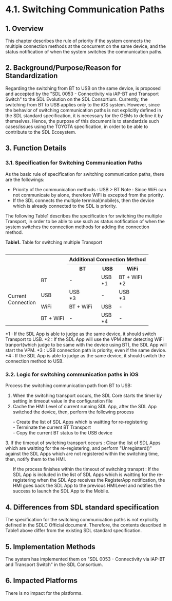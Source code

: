 # 4.1. Switching Communication Paths

## 1. Overview
This chapter describes the rule of priority if the system connects the multiple connection methods at the concurrent on the same device, and the status notification of when the system switches the communication paths.

## 2. Background/Purpose/Reason for Standardization
Regarding the switching from BT to USB on the same device, is proposed and accepted by the "SDL 0053 - Connectivity via iAP-BT and Transport Switch" to the SDL Evolution on the SDL Consortium.
Currently, the switching from BT to USB applies only to the iOS system.
However, since the behavior of switching communication paths is not explicitly defined in the SDL standard specification, it is necessary for the OEMs to define it by themselves.
Hence, the purpose of this document is to standardzie such cases/issues using the TOYOTA specification, in order to be able to contribute to the SDL Ecosystem.

## 3. Function Details
### 3.1. Specification for Switching Communication Paths
As the basic rule of specification for switching communication paths, there are the followings:
- Priority of the communication methods : USB > BT
Note : Since WiFi can not communicate by alone, therefore WiFi is excepted from the priority.
- If the SDL connects the multiple terminal(mobile)s,  then the device which is already connected to the SDL is priority.

The following Table1 describes the specification for switching the multiple Transport, in order to be able to use such as status notification of when the system switches the connection methods for adding the connection method.

**Table1.** Table for switching multiple Transport

<table align="left">
<tr><th colspan="2" rowspan="2"></th><th colspan="3"> Additional Connection Method </th></tr>

<tr><th> BT </th><th> USB </th><th> WiFi </th></tr>

<tr><td rowspan="4"> Current <br>Connection </td><td> BT </td><td> - </td><td> USB<br>*1 </td><td> BT + WiFi<br>*2 </td></tr>

<tr><td> USB </td><td> USB<br>*3 </td><td> - </td><td> USB<br>*3 </td></tr>

<tr><td> WiFi </td><td> BT + WiFi </td><td> USB </td><td> - </td></tr>

<tr><td> BT + WiFi </td><td> - </td><td> USB<br>*4 </td><td> - </td><tr>
</table><br>
*1 : If the SDL App is able to judge as the same device, it should switch Transport to USB.
*2 : If the SDL App will use the VPM after detecting WiFi tranport(which judge to be same with the device using BT), the SDL App will start the VPM.
*3 : USB connection path is priority, even if the same device.
*4 : If the SDL App is able to judge as the same device, it should switch the connection method to USB.

### 3.2. Logic for switching communication paths in iOS
Process the switching communication path from BT to USB:
1. When the switching transport occurs, the SDL Core starts the timer by setting in timeout value in the configuration file
2. Cache the HMI Level of current running SDL App, after the SDL App switched the device, then, perform the following process
<ol>
- Create the list of SDL Apps which is waitting for re-registering<br>
- Terminate the current BT Transport<br>
- Copy the current BT status to the USB device
</ol>
3. If the timeout of switching transport occurs : Clear the list of SDL Apps which are waitting for the re-registering, and perform "Unregisterd()" against the SDL Apps which are not registered within the switching time, then, notify them to the HMI.
<ol>
If the process finishes within the timeout of switching transprt : If the SDL App is included in the list of SDL Apps which is waitting for the re-registering when the SDL App receives the RegisterApp notification, the HMI goes back the SDL App to the previous HMILevel and notifies the success to launch the SDL App to the Mobile.
</ol>

## 4. Differences from SDL standard specification
The specification for the switching communication paths is not explicitly defined in the SDLC Official document.
Therefore, the contents described in Table1 above differ from the existing SDL standard specification.

## 5. Implementation Methods
The system has implemented them on "SDL 0053 - Connectivity via iAP-BT and Transport Switch" in the SDL Consortium.

## 6. Impacted Platforms
There is no impact for the platforms.

